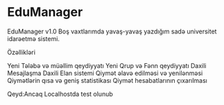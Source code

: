 # EduManager

EduManager v1.0
Boş vaxtlarımda yavaş-yavaş yazdığım sadə universitet idarəetmə sistemi.

Özəllikləri

Yeni Tələbə və müəllim qeydiyyatı
Yeni Qrup və Fənn qeydiyyatı
Daxili Mesajlaşma
Daxili Elan sistemi
Qiymət əlavə edilməsi və yenilənməsi
Qiymətlərin qısa və geniş statistikası
Qiymət hesabatlarının çıxarılması

Qeyd:Ancaq Localhostda test olunub
